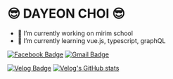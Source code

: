 # 😎 DAYEON CHOI 😎

- 🔭 I’m currently working on mirim school
- 🌱 I’m currently learning vue.js, typescript, graphQL

[![Facebook Badge](https://img.shields.io/badge/facebook-1877f2?style=flat-square&logo=facebook&logoColor=white&link=https://www.facebook.com/profile.php?id=100034596845385)](https://www.facebook.com/profile.php?id=100034596845385)	
[![Gmail Badge](https://img.shields.io/badge/Gmail-d14836?style=flat-square&logo=Gmail&logoColor=white&link=mailto:s2019w18@gmail.com)](mailto:s2019w18@gmail.com)
	

[![Velog Badge](https://velog-readme-stats.vercel.app/api/badge?name=velog)](https://velog.io/@dayeon-choi)
[![Velog's GitHub stats](https://velog-readme-stats.vercel.app/api?name=velog)](https://github.com/dayeon-choi/velog-readme-stats)
